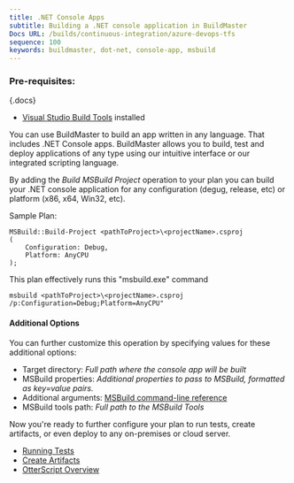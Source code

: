 ```yaml
---
title: .NET Console Apps
subtitle: Building a .NET console application in BuildMaster
Docs URL: /builds/continuous-integration/azure-devops-tfs
sequence: 100 
keywords: buildmaster, dot-net, console-app, msbuild
---
```


### Pre-requisites: 

{.docs}
 - [Visual Studio Build Tools](https://visualstudio.microsoft.com/downloads) installed

You can use BuildMaster to build an app written in any language. That includes .NET Console apps. BuildMaster allows you to build, test and deploy applications of any type using our intuitive interface or our integrated scripting language. 

By adding the _Build MSBuild Project_ operation to your plan you can build your .NET console application for any configuration (degug, release, etc) or platform (x86, x64, Win32, etc). 

Sample Plan:
```
MSBuild::Build-Project <pathToProject>\<projectName>.csproj
(
    Configuration: Debug,
    Platform: AnyCPU
);
```

This plan effectively runs this "msbuild.exe" command
```
msbuild <pathToProject>\<projectName>.csproj /p:Configuration=Debug;Platform=AnyCPU"
```


#### Additional Options
You can further customize this operation by specifying values for these additional options:

- Target directory: _Full path where the console app will be built_
- MSBuild properties: _Additional properties to pass to MSBuild, formatted as key=value pairs._
- Additional arguments: [MSBuild command-line reference](https://docs.microsoft.com/en-us/visualstudio/msbuild/msbuild-command-line-reference?view=vs-2019) 
- MSBuild tools path: _Full path to the MSBuild Tools_


Now you're ready to further configure your plan to run tests, create artifacts, or even deploy to any on-premises or cloud server. 

- [Running Tests](/docs/buildmaster/core-concepts/builds-and-ci/unit-tests)
- [Create Artifacts](/docs/buildmaster/builds/create-artifact)
- [OtterScript Overview](/docs/buildmaster/execution-engine/overview)
